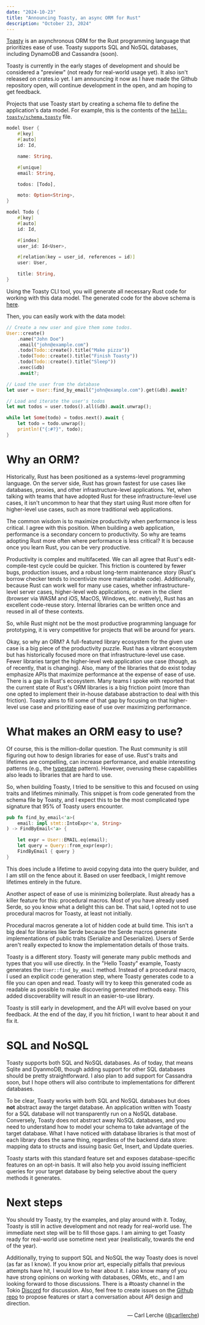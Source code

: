 ```yaml
---
date: "2024-10-23"
title: "Announcing Toasty, an async ORM for Rust"
description: "October 23, 2024"
---
```


[Toasty](https://github.com/tokio-rs/toasty) is an asynchronous ORM for the Rust
programming language that prioritizes ease of use. Toasty supports SQL and NoSQL
databases, including DynamoDB and Cassandra (soon).

Toasty is currently in the early stages of development and should be considered
a "preview" (not ready for real-world usage yet). It also isn't released on
crates.io yet. I am announcing it now as I have made the Github repository open,
will continue development in the open, and am hoping to get feedback.

Projects that use Toasty start by creating a schema file to define the
application's data model. For example, this is the contents of the
[`hello-toasty/schema.toasty`](https://github.com/tokio-rs/toasty/blob/main/examples/hello-toasty/schema.toasty)
file.

```rust
model User {
    #[key]
    #[auto]
    id: Id,

    name: String,

    #[unique]
    email: String,

    todos: [Todo],

    moto: Option<String>,
}

model Todo {
    #[key]
    #[auto]
    id: Id,

    #[index]
    user_id: Id<User>,

    #[relation(key = user_id, references = id)]
    user: User,

    title: String,
}
```

Using the Toasty CLI tool, you will generate all necessary Rust code for working
with this data model. The generated code for the above schema is
[here](https://github.com/tokio-rs/toasty/tree/main/examples/hello-toasty/src/db).

Then, you can easily work with the data model:

```rust
// Create a new user and give them some todos.
User::create()
    .name("John Doe")
    .email("john@example.com")
    .todo(Todo::create().title("Make pizza"))
    .todo(Todo::create().title("Finish Toasty"))
    .todo(Todo::create().title("Sleep"))
    .exec(&db)
    .await?;

// Load the user from the database
let user = User::find_by_email("john@example.com").get(&db).await?

// Load and iterate the user's todos
let mut todos = user.todos().all(&db).await.unwrap();

while let Some(todo) = todos.next().await {
    let todo = todo.unwrap();
    println!("{:#?}", todo);
}
```

# Why an ORM?

Historically, Rust has been positioned as a systems-level programming language.
On the server side, Rust has grown fastest for use cases like databases,
proxies, and other infrastructure-level applications. Yet, when talking with
teams that have adopted Rust for these infrastructure-level use cases, it isn't
uncommon to hear that they start using Rust more often for higher-level use
cases, such as more traditional web applications.

The common wisdom is to maximize productivity when performance is less critical.
I agree with this position. When building a web application, performance is a
secondary concern to productivity. So why are teams adopting Rust more often
where performance is less critical? It is because once you learn Rust, you can
be very productive.

Productivity is complex and multifaceted. We can all agree that Rust's
edit-compile-test cycle could be quicker. This friction is countered by fewer
bugs, production issues, and a robust long-term maintenance story (Rust's borrow
checker tends to incentivize more maintainable code). Additionally, because Rust
can work well for many use cases, whether infrastructure-level server cases,
higher-level web applications, or even in the client (browser via WASM and iOS,
MacOS, Windows, etc. natively), Rust has an excellent code-reuse story. Internal
libraries can be written once and reused in all of these contexts.

So, while Rust might not be the most productive programming language for
prototyping, it is very competitive for projects that will be around for years.

Okay, so why an ORM? A full-featured library ecosystem for the given use case is
a big piece of the productivity puzzle. Rust has a vibrant ecosystem but has
historically focused more on that infrastructure-level use case. Fewer libraries
target the higher-level web application use case (though, as of recently, that
is changing). Also, many of the libraries that do exist today emphasize APIs
that maximize performance at the expense of ease of use. There is a gap in
Rust's ecosystem. Many teams I spoke with reported that the current state of
Rust's ORM libraries is a big friction point (more than one opted to implement
their in-house database abstraction to deal with this friction). Toasty aims to
fill some of that gap by focusing on that higher-level use case and prioritizing
ease of use over maximizing performance.

# What makes an ORM easy to use?

Of course, this is the million-dollar question. The Rust community is still
figuring out how to design libraries for ease of use. Rust's traits and
lifetimes are compelling, can increase performance, and enable interesting
patterns (e.g., the [typestate](https://cliffle.com/blog/rust-typestate/)
pattern). However, overusing these capabilities also leads to libraries that are
hard to use.

So, when building Toasty, I tried to be sensitive to this and focused on using
traits and lifetimes minimally. This snippet is from code generated from the
schema file by Toasty, and I expect this to be the most complicated type
signature that 95% of Toasty users encounter.

```rust
pub fn find_by_email<'a>(
	email: impl stmt::IntoExpr<'a, String>
) -> FindByEmail<'a> {

	let expr = User::EMAIL.eq(email);
	let query = Query::from_expr(expr);
	FindByEmail { query }
}
```

This does include a lifetime to avoid copying data into the query builder, and I
am still on the fence about it. Based on user feedback, I might remove lifetimes
entirely in the future.

Another aspect of ease of use is minimizing boilerplate. Rust already has a
killer feature for this: procedural macros. Most of you have already used Serde,
so you know what a delight this can be. That said, I opted not to use procedural
macros for Toasty, at least not initially.

Procedural macros generate a lot of hidden code at build time. This isn't a big
deal for libraries like Serde because the Serde macros generate implementations
of public traits (Serialize and Deserialize). Users of Serde aren't really
expected to know the implementation details of those traits.

Toasty is a different story. Toasty will generate many public methods and types
that you will use directly. In the "Hello Toasty" example, Toasty generates the
`User::find_by_email` method. Instead of a procedural macro, I used an explicit
code generation step, where Toasty generates code to a file you can open and
read. Toasty will try to keep this generated code as readable as possible to
make discovering generated methods easy. This added discoverability will result
in an easier-to-use library.

Toasty is still early in development, and the API will evolve based on your
feedback. At the end of the day, if you hit friction, I want to hear about it
and fix it.

# SQL and NoSQL

Toasty supports both SQL and NoSQL databases. As of today, that means Sqlite and
DyanmoDB, though adding support for other SQL databases should be pretty
straightforward. I also plan to add support for Cassandra soon, but I hope
others will also contribute to implementations for different databases.

To be clear, Toasty works with both SQL and NoSQL databases but does **not**
abstract away the target database. An application written with Toasty for a SQL
database will not transparently run on a NoSQL database. Conversely, Toasty does
not abstract away NoSQL databases, and you need to understand how to model your
schema to take advantage of the target database. What I have noticed with
database libraries is that most of each library does the same thing, regardless
of the backend data store: mapping data to structs and issuing basic Get,
Insert, and Update queries.

Toasty starts with this standard feature set and exposes database-specific
features on an opt-in basis. It will also help you avoid issuing inefficient
queries for your target database by being selective about the query methods it
generates.

# Next steps

You should try Toasty, try the examples, and play around with it. Today, Toasty
is still in active development and not ready for real-world use. The immediate
next step will be to fill those gaps. I am aiming to get Toasty ready for
real-world use sometime next year (realistically, towards the end of the year).

Additionally, trying to support SQL and NoSQL the way Toasty does is novel (as
far as I know). If you know prior art, especially pitfalls that previous
attempts have hit, I would love to hear about it. I also know many of you have
strong opinions on working with databases, ORMs, etc., and I am looking forward
to those discussions. There is a #toasty channel in the Tokio
[Discord](https://discord.gg/tokio) for discussion. Also, feel free to create
issues on the [Github repo](https://github.com/tokio-rs/toasty) to propose
features or start a conversation about API design and direction.

<div style="text-align:right">&mdash; Carl Lerche (<a href="https://github.com/carllerche">@carllerche</a>)</div>